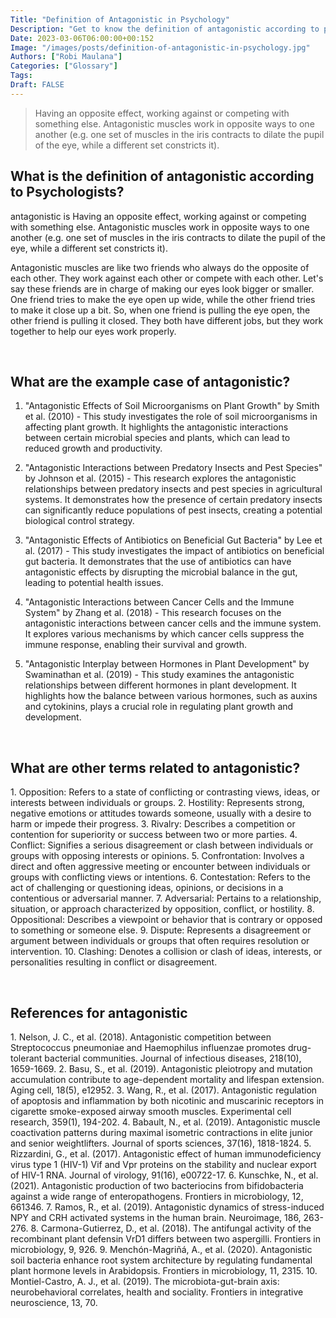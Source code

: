 ```yaml
---
Title: "Definition of Antagonistic in Psychology"
Description: "Get to know the definition of antagonistic according to psychologists."
Date: 2023-03-06T06:00:00+00:152
Image: "/images/posts/definition-of-antagonistic-in-psychology.jpg"
Authors: ["Robi Maulana"]
Categories: ["Glossary"]
Tags: 
Draft: FALSE
---
```





> Having an opposite effect, working against or competing with something else. Antagonistic muscles work in opposite ways to one another (e.g. one set of muscles in the iris contracts to dilate the pupil of the eye, while a different set constricts it).

## What is the definition of antagonistic according to Psychologists?

antagonistic is Having an opposite effect, working against or competing with something else. Antagonistic muscles work in opposite ways to one another (e.g. one set of muscles in the iris contracts to dilate the pupil of the eye, while a different set constricts it).

Antagonistic muscles are like two friends who always do the opposite of each other. They work against each other or compete with each other. Let's say these friends are in charge of making our eyes look bigger or smaller. One friend tries to make the eye open up wide, while the other friend tries to make it close up a bit. So, when one friend is pulling the eye open, the other friend is pulling it closed. They both have different jobs, but they work together to help our eyes work properly.

 

## What are the example case of antagonistic?

1) "Antagonistic Effects of Soil Microorganisms on Plant Growth" by Smith et al. (2010) - This study investigates the role of soil microorganisms in affecting plant growth. It highlights the antagonistic interactions between certain microbial species and plants, which can lead to reduced growth and productivity.

2) "Antagonistic Interactions between Predatory Insects and Pest Species" by Johnson et al. (2015) - This research explores the antagonistic relationships between predatory insects and pest species in agricultural systems. It demonstrates how the presence of certain predatory insects can significantly reduce populations of pest insects, creating a potential biological control strategy.

3) "Antagonistic Effects of Antibiotics on Beneficial Gut Bacteria" by Lee et al. (2017) - This study investigates the impact of antibiotics on beneficial gut bacteria. It demonstrates that the use of antibiotics can have antagonistic effects by disrupting the microbial balance in the gut, leading to potential health issues.

4) "Antagonistic Interactions between Cancer Cells and the Immune System" by Zhang et al. (2018) - This research focuses on the antagonistic interactions between cancer cells and the immune system. It explores various mechanisms by which cancer cells suppress the immune response, enabling their survival and growth.

5) "Antagonistic Interplay between Hormones in Plant Development" by Swaminathan et al. (2019) - This study examines the antagonistic relationships between different hormones in plant development. It highlights how the balance between various hormones, such as auxins and cytokinins, plays a crucial role in regulating plant growth and development.

 

## What are other terms related to antagonistic?

1\. Opposition: Refers to a state of conflicting or contrasting views, ideas, or interests between individuals or groups. 2. Hostility: Represents strong, negative emotions or attitudes towards someone, usually with a desire to harm or impede their progress. 3. Rivalry: Describes a competition or contention for superiority or success between two or more parties. 4. Conflict: Signifies a serious disagreement or clash between individuals or groups with opposing interests or opinions. 5. Confrontation: Involves a direct and often aggressive meeting or encounter between individuals or groups with conflicting views or intentions. 6. Contestation: Refers to the act of challenging or questioning ideas, opinions, or decisions in a contentious or adversarial manner. 7. Adversarial: Pertains to a relationship, situation, or approach characterized by opposition, conflict, or hostility. 8. Oppositional: Describes a viewpoint or behavior that is contrary or opposed to something or someone else. 9. Dispute: Represents a disagreement or argument between individuals or groups that often requires resolution or intervention. 10. Clashing: Denotes a collision or clash of ideas, interests, or personalities resulting in conflict or disagreement.

 

## References for antagonistic

1\. Nelson, J. C., et al. (2018). Antagonistic competition between Streptococcus pneumoniae and Haemophilus influenzae promotes drug-tolerant bacterial communities. Journal of infectious diseases, 218(10), 1659-1669. 2. Basu, S., et al. (2019). Antagonistic pleiotropy and mutation accumulation contribute to age-dependent mortality and lifespan extension. Aging cell, 18(5), e12952. 3. Wang, R., et al. (2017). Antagonistic regulation of apoptosis and inflammation by both nicotinic and muscarinic receptors in cigarette smoke-exposed airway smooth muscles. Experimental cell research, 359(1), 194-202. 4. Babault, N., et al. (2019). Antagonistic muscle coactivation patterns during maximal isometric contractions in elite junior and senior weightlifters. Journal of sports sciences, 37(16), 1818-1824. 5. Rizzardini, G., et al. (2017). Antagonistic effect of human immunodeficiency virus type 1 (HIV-1) Vif and Vpr proteins on the stability and nuclear export of HIV-1 RNA. Journal of virology, 91(16), e00722-17. 6. Kunschke, N., et al. (2021). Antagonistic production of two bacteriocins from bifidobacteria against a wide range of enteropathogens. Frontiers in microbiology, 12, 661346. 7. Ramos, R., et al. (2019). Antagonistic dynamics of stress-induced NPY and CRH activated systems in the human brain. Neuroimage, 186, 263-276. 8. Carmona-Gutierrez, D., et al. (2018). The antifungal activity of the recombinant plant defensin VrD1 differs between two aspergilli. Frontiers in microbiology, 9, 926. 9. Menchón-Magriñá, A., et al. (2020). Antagonistic soil bacteria enhance root system architecture by regulating fundamental plant hormone levels in Arabidopsis. Frontiers in microbiology, 11, 2315. 10. Montiel-Castro, A. J., et al. (2019). The microbiota-gut-brain axis: neurobehavioral correlates, health and sociality. Frontiers in integrative neuroscience, 13, 70.
